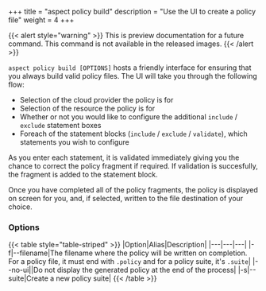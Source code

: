 +++
title = "aspect policy build"
description = "Use the UI to create a policy file"
weight = 4
+++

{{< alert style="warning" >}} This is preview documentation for a future command. This command is not available in the released images. {{< /alert >}}

`aspect policy build [OPTIONS]` hosts a friendly interface for ensuring that you always build valid policy files. The UI will take you through the following flow:

- Selection of the cloud provider the policy is for
- Selection of the resource the policy is for
- Whether or not you would like to configure the additional `include` / `exclude` statement boxes
- Foreach of the statement blocks (`include` / `exclude` / `validate`), which statements you wish to configure

As you enter each statement, it is validated immediately giving you the chance to correct the policy fragment if required. If validation is succesfully, the fragment is added to the statement block.

Once you have completed all of the policy fragments, the policy is displayed on screen for you, and, if selected, written to the file destination of your choice.

### Options

{{< table style="table-striped" >}}
|Option|Alias|Description|
|---|---|---|
|-f|--filename|The filename where the policy will be written on completion. For a policy file, it must end with `.policy` and for a policy suite, it's `.suite`|
|--no-ui||Do not display the generated policy at the end of the process|
|-s|--suite|Create a new policy suite|
{{< /table >}}
